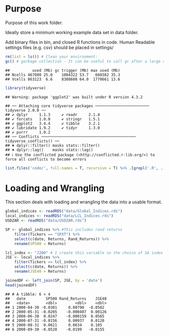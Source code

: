 # Purpose

Purpose of this work folder.

Ideally store a minimum working example data set in data folder.

Add binary files in bin, and closed R functions in code. Human Readable
settings files (e.g. csv) should be placed in settings/

``` r
rm(list = ls()) # Clean your environment:
gc() # garbage collection - It can be useful to call gc after a large object has been removed, as this may prompt R to return memory to the operating system.
```

    ##          used (Mb) gc trigger (Mb) max used (Mb)
    ## Ncells 467080 25.0    1004322 53.7   660382 35.3
    ## Vcells 863123  6.6    8388608 64.0  1770661 13.6

``` r
library(tidyverse)
```

    ## Warning: package 'ggplot2' was built under R version 4.3.2

    ## ── Attaching core tidyverse packages ──────────────────────── tidyverse 2.0.0 ──
    ## ✔ dplyr     1.1.3     ✔ readr     2.1.4
    ## ✔ forcats   1.0.0     ✔ stringr   1.5.1
    ## ✔ ggplot2   3.4.4     ✔ tibble    3.2.1
    ## ✔ lubridate 1.9.2     ✔ tidyr     1.3.0
    ## ✔ purrr     1.0.2     
    ## ── Conflicts ────────────────────────────────────────── tidyverse_conflicts() ──
    ## ✖ dplyr::filter() masks stats::filter()
    ## ✖ dplyr::lag()    masks stats::lag()
    ## ℹ Use the conflicted package (<http://conflicted.r-lib.org/>) to force all conflicts to become errors

``` r
list.files('code/', full.names = T, recursive = T) %>% .[grepl('.R', .)] %>% as.list() %>% walk(~source(.))
```

# Loading and Wrangling

This section deals with loading and wrangling the data into a usable
format.

``` r
global_indices <- readRDS("data/Global_Indices.rds")
local_indices <- readRDS("data/LCL_Indices.rds")
USDZAR <- readRDS("data/USDZAR.rds")

SP <- global_indices %>% #This includes rand returns
    filter(Tickers == "SPXT") %>% 
    select(c(date, Returns, Rand_Returns)) %>% 
    rename(SP500 = Returns)

lcl_index <- "J200" # I create this variable so the choice of SA index can easily be changed
JSE <- local_indices %>% 
    filter(Tickers == lcl_index) %>% 
    select(c(date, Returns)) %>% 
    rename(JSE40 = Returns)

joinedDF <- left_join(SP, JSE, by = 'date')
head(joinedDF)
```

    ## # A tibble: 6 × 4
    ##   date         SP500 Rand_Returns    JSE40
    ##   <date>       <dbl>        <dbl>    <dbl>
    ## 1 2000-04-30 -0.0301     0.00790  -0.0582 
    ## 2 2000-05-31 -0.0205    -0.000407  0.00126
    ## 3 2000-06-30  0.0247    -0.000159  0.0565 
    ## 4 2000-07-31 -0.0156     0.00937   0.0120 
    ## 5 2000-08-31  0.0621     0.0634    0.105  
    ## 6 2000-09-30 -0.0528    -0.0199   -0.0155

